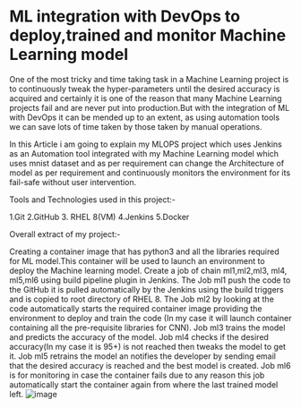 # ML integration with DevOps to deploy,trained and monitor Machine Learning model
One of the most tricky and time taking task in a Machine Learning project is to continuously tweak the hyper-parameters until the desired accuracy is acquired and certainly it is one of the reason that many Machine Learning projects fail and are never put into production.But with the integration of ML with DevOps it can be mended up to an extent, as using automation tools we can save lots of time taken by those taken by manual operations.

In this Article i am going to explain my MLOPS project which uses Jenkins as an Automation tool integrated with my Machine Learning model which uses mnist dataset and as per requirement can change the Architecture of model as per requirement and continuously monitors the environment for its fail-safe without user intervention.

Tools and Technologies used in this project:-

1.Git 2.GitHub 3. RHEL 8(VM) 4.Jenkins 5.Docker

Overall extract of my project:-

Creating a container image that has python3 and all the libraries required for ML model.This container will be used to launch an environment to deploy the Machine learning model.
Create a job of chain ml1,ml2,ml3, ml4, ml5,ml6 using build pipeline plugin in Jenkins.
The Job ml1 push the code to the GitHub it is pulled automatically by the Jenkins using the build triggers and is copied to root directory of RHEL 8.
The Job ml2 by looking at the code automatically starts the required container image providing the environment to deploy and train the code (In my case it will launch container containing all the pre-requisite libraries for CNN).
Job ml3 trains the model and predicts the accuracy of the model.
Job ml4 checks if the desired accuracy(In my case it is 95+) is not reached then tweaks the model to get it.
Job ml5 retrains the model an notifies the developer by sending email that the desired accuracy is reached and the best model is created.
Job ml6 is for monitoring in case the container fails due to any reason this job automatically start the container again from where the last trained model left.
![image](https://user-images.githubusercontent.com/64477686/128171523-80d1d5ec-48ed-43f3-b524-0d0ef0bccc1e.png)
